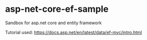 # asp-net-core-ef-sample
Sandbox for asp.net core and entity framework

Tutorial used: https://docs.asp.net/en/latest/data/ef-mvc/intro.html
